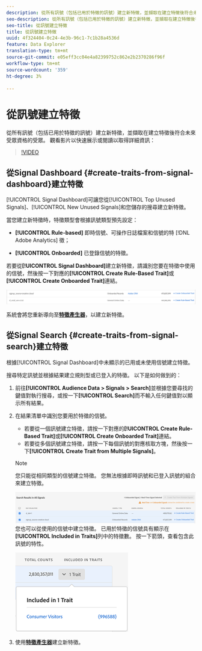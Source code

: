 ```yaml
---
description: 從所有訊號（包括已用於特徵的訊號）建立新特徵，並擷取在建立特徵後符合未來受眾資格的受眾。
seo-description: 從所有訊號（包括已用於特徵的訊號）建立新特徵，並擷取在建立特徵後符合未來受眾資格的受眾。
seo-title: 從訊號建立特徵
title: 從訊號建立特徵
uuid: 4f324404-0c24-4e3b-96c1-7c1b28a4536d
feature: Data Explorer
translation-type: tm+mt
source-git-commit: e05eff3cc04e4a82399752c862e2b2370286f96f
workflow-type: tm+mt
source-wordcount: '359'
ht-degree: 3%

---
```



# 從訊號建立特徵

從所有訊號（包括已用於特徵的訊號）建立新特徵，並擷取在建立特徵後符合未來受眾資格的受眾。 觀看影片以快速展示或閱讀以取得詳細資訊：

>[!VIDEO](https://video.tv.adobe.com/v/25169/?quality=12)

## 從Signal Dashboard {#create-traits-from-signal-dashboard}建立特徵

[!UICONTROL Signal Dashboard]可讓您從[!UICONTROL Top Unused Signals]、[!UICONTROL New Unused Signals]和您儲存的搜尋建立新特徵。

當您建立新特徵時，特徵類型會根據訊號類型預先設定：

* **[!UICONTROL Rule-based]** 即時信號、可操作日誌檔案和信號的特 [!DNL Adobe Analytics] 徵；

* **[!UICONTROL Onboarded]** 已登錄信號的特徵。

若要從&#x200B;**[!UICONTROL Signal Dashboard]**&#x200B;建立新特徵，請識別您要在特徵中使用的信號，然後按一下對應的&#x200B;**[!UICONTROL Create Rule-Based Trait]**&#x200B;或&#x200B;**[!UICONTROL Create Onboarded Trait]**&#x200B;連結。

![](assets/signals-create-trait.png)

系統會將您重新導向至&#x200B;**[特徵產生器](../../features/traits/about-trait-builder.md)**，以建立新特徵。

## 從Signal Search {#create-traits-from-signal-search}建立特徵

根據[!UICONTROL Signal Dashboard]中未顯示的已用或未使用信號建立特徵。

搜尋特定訊號並根據結果建立規則型或已登入的特徵。 以下是如何做到的：

1. 前往&#x200B;**[!UICONTROL Audience Data > Signals > Search]**&#x200B;並根據您要尋找的鍵值對執行搜尋，或按一下&#x200B;**[!UICONTROL Search]**&#x200B;而不輸入任何鍵值對以顯示所有結果。
2. 在結果清單中識別您要用於特徵的信號。
   * 若要從一個訊號建立特徵，請按一下對應的&#x200B;**[!UICONTROL Create Rule-Based Trait]**&#x200B;或&#x200B;**[!UICONTROL Create Onboarded Trait]**&#x200B;連結。
   * 若要從多個訊號建立特徵，請按一下每個訊號的對應核取方塊，然後按一下&#x200B;**[!UICONTROL Create Trait from Multiple Signals]**。

   >[!NOTE]
   >您只能從相同類型的信號建立特徵。 您無法根據即時訊號和已登入訊號的組合來建立特徵。
   >
   > ![](assets/signals-create-trait-search.png)
   >您也可以從使用的信號中建立特徵。 已用於特徵的信號具有顯示在&#x200B;**[!UICONTROL Included in Traits]**&#x200B;列中的特徵數。 按一下箭頭，查看包含此訊號的特性。
   >
   >![](assets/signals-used-traits.png)

3. 使用&#x200B;**[特徵產生器](../../features/traits/about-trait-builder.md)**&#x200B;建立新特徵。
